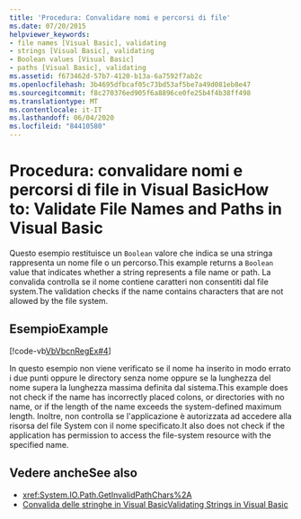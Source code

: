```yaml
---
title: 'Procedura: Convalidare nomi e percorsi di file'
ms.date: 07/20/2015
helpviewer_keywords:
- file names [Visual Basic], validating
- strings [Visual Basic], validating
- Boolean values [Visual Basic]
- paths [Visual Basic], validating
ms.assetid: f673462d-57b7-4120-b13a-6a7592f7ab2c
ms.openlocfilehash: 3b4695dfbcaf05c73bd53af5be7a49d081eb8e47
ms.sourcegitcommit: f8c270376ed905f6a8896ce0fe25b4f4b38ff498
ms.translationtype: MT
ms.contentlocale: it-IT
ms.lasthandoff: 06/04/2020
ms.locfileid: "84410580"
---
```

# <a name="how-to-validate-file-names-and-paths-in-visual-basic"></a><span data-ttu-id="4c19a-102">Procedura: convalidare nomi e percorsi di file in Visual Basic</span><span class="sxs-lookup"><span data-stu-id="4c19a-102">How to: Validate File Names and Paths in Visual Basic</span></span>
<span data-ttu-id="4c19a-103">Questo esempio restituisce un `Boolean` valore che indica se una stringa rappresenta un nome file o un percorso.</span><span class="sxs-lookup"><span data-stu-id="4c19a-103">This example returns a `Boolean` value that indicates whether a string represents a file name or path.</span></span> <span data-ttu-id="4c19a-104">La convalida controlla se il nome contiene caratteri non consentiti dal file system.</span><span class="sxs-lookup"><span data-stu-id="4c19a-104">The validation checks if the name contains characters that are not allowed by the file system.</span></span>  
  
## <a name="example"></a><span data-ttu-id="4c19a-105">Esempio</span><span class="sxs-lookup"><span data-stu-id="4c19a-105">Example</span></span>  
 [!code-vb[VbVbcnRegEx#4](~/samples/snippets/visualbasic/VS_Snippets_VBCSharp/VbVbcnRegEx/VB/Class1.vb#4)]  
  
 <span data-ttu-id="4c19a-106">In questo esempio non viene verificato se il nome ha inserito in modo errato i due punti oppure le directory senza nome oppure se la lunghezza del nome supera la lunghezza massima definita dal sistema.</span><span class="sxs-lookup"><span data-stu-id="4c19a-106">This example does not check if the name has incorrectly placed colons, or directories with no name, or if the length of the name exceeds the system-defined maximum length.</span></span> <span data-ttu-id="4c19a-107">Inoltre, non controlla se l'applicazione è autorizzata ad accedere alla risorsa del file System con il nome specificato.</span><span class="sxs-lookup"><span data-stu-id="4c19a-107">It also does not check if the application has permission to access the file-system resource with the specified name.</span></span>  
  
## <a name="see-also"></a><span data-ttu-id="4c19a-108">Vedere anche</span><span class="sxs-lookup"><span data-stu-id="4c19a-108">See also</span></span>

- <xref:System.IO.Path.GetInvalidPathChars%2A>
- [<span data-ttu-id="4c19a-109">Convalida delle stringhe in Visual Basic</span><span class="sxs-lookup"><span data-stu-id="4c19a-109">Validating Strings in Visual Basic</span></span>](validating-strings.md)
